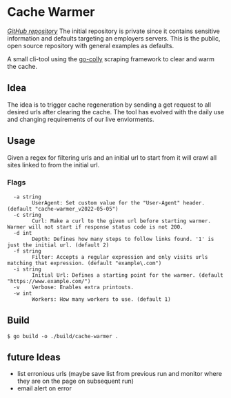 # Cache Warmer
_[GitHub repository](https://github.com/johan-st/cache-warmer)_
The initial repository is private since it contains sensitive information and defaults targeting an employers servers. This is the public, open source repository with general examples as defaults.

A small cli-tool using the [go-colly](https://pkg.go.dev/github.com/gocolly/colly) scraping framework to clear and warm the cache.

## Idea
The idea is to trigger cache regeneration by sending a get request to all desired urls after clearing the cache. The tool has evolved with the daily use and changing requirements of our live enviorments.

## Usage
Given a regex for filtering urls and an initial url to start from it will crawl all sites linked to from the initial url.

### Flags
```
  -a string
        UserAgent: Set custom value for the "User-Agent" header. (default "cache-warmer_v2022-05-05")
  -c string
        Curl: Make a curl to the given url before starting warmer. Warmer will not start if response status code is not 200.
  -d int
        Depth: Defines how many steps to follow links found. '1' is just the initial url. (default 2)
  -f string
        Filter: Accepts a regular expression and only visits urls matching that expression. (default "example\.com")
  -i string
        Initial Url: Defines a starting point for the warmer. (default "https://www.example.com/")
  -v    Verbose: Enables extra printouts.
  -w int
        Workers: How many workers to use. (default 1)
```
## Build
```
$ go build -o ./build/cache-warmer .
```


## future Ideas
- list erronious urls (maybe save list from previous run and monitor where they are on the page on subsequent run)
- email alert on error

